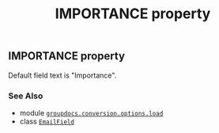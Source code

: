 ﻿---
title: IMPORTANCE property
second_title: GroupDocs.Conversion for Python via .NET API References
description: 
type: docs
weight: 100
url: /python-net/groupdocs.conversion.options.load/emailfield/importance/
is_root: false
---

## IMPORTANCE property


Default field text is "Importance".

### See Also
* module [`groupdocs.conversion.options.load`](../../)
* class [`EmailField`](/conversion/python-net/groupdocs.conversion.options.load/emailfield)
